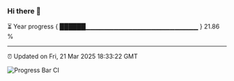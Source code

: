 ### Hi there 👋

⏳ Year progress { ██████▁▁▁▁▁▁▁▁▁▁▁▁▁▁▁▁▁▁▁▁▁▁▁▁ } 21.86 %

---

⏰ Updated on Fri, 21 Mar 2025 18:33:22 GMT

![Progress Bar CI](https://github.com/DhruviPatel157/GitHub-Actions-Demo/workflows/Progress%20Bar%20CI/badge.svg)
